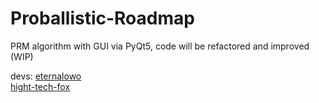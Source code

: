 <h1>Proballistic-Roadmap</h1>
PRM algorithm with GUI via PyQt5, code will be refactored and improved (WIP)

devs:
[eternalowo](https://github.com/eternalowo) <br>
[hight-tech-fox](https://github.com/hight-tech-fox)

